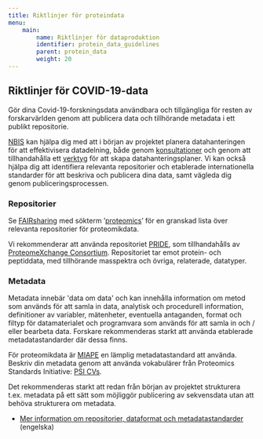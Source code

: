```yaml
---
title: Riktlinjer för proteindata
menu:
    main:
        name: Riktlinjer för dataproduktion
        identifier: protein_data_guidelines
        parent: protein_data
        weight: 20
---
```


## Riktlinjer för COVID-19-data
Gör dina Covid-19-forskningsdata användbara och tillgängliga för resten av forskarvärlden genom att publicera data och tillhörande metadata i ett publikt repositorie.
 
[NBIS](http://www.nbis.se/) kan hjälpa dig med att i början av projektet planera datahanteringen för att effektivisera datadelning, både genom [konsultationer](https://nbis.se/support/supportform/index.php?form=consultation) och genom att tillhandahålla ett [verktyg](https://dsw.scilifelab.se/) för att skapa datahanteringsplaner. Vi kan också hjälpa dig att identifiera relevanta repositorier och etablerade internationella standarder för att beskriva och publicera dina data, samt vägleda dig genom publiceringsprocessen.
 
### Repositorier
Se [FAIRsharing](https://fairsharing.org/) med sökterm ’[proteomics](https://fairsharing.org/search/?q=proteomics&content=biodbcore&name=&taxonomies=&organisations=&shortname=&description=&supportlinks=&licenses=&countries=&maintainers=&expanded_onto_domains=&expanded_onto_disciplines=&user_defined_tags=&record_id=&miriam_id=&search_state=hidden)’ för en granskad lista över relevanta repositorier för proteomikdata.

Vi rekommenderar att använda repositoriet [PRIDE](https://www.ebi.ac.uk/pride/), som tillhandahålls av  [ProteomeXchange Consortium](http://www.proteomexchange.org/). Repositoriet tar emot protein- och peptiddata, med tillhörande masspektra och övriga, relaterade, datatyper.
 
### Metadata
Metadata innebär 'data om data' och kan innehålla information om metod som används för att samla in data, analytisk och procedurell information, definitioner av variabler, mätenheter, eventuella antaganden, format och filtyp för datamaterialet och programvara som används för att samla in och / eller bearbeta data. Forskare rekommenderas starkt att använda etablerade metadatastandarder där dessa finns. 

För proteomikdata är [MIAPE](https://doi.org/10.25504/FAIRsharing.8vv5fc) en lämplig metadatastandard att använda. Beskriv din metadata genom att använda vokabulärer från Proteomics Standards Initiative: [PSI CVs](https://doi.org/10.25504/FAIRsharing.sxh2dp).

Det rekommenderas starkt att redan från början av projektet strukturera t.ex. metadata på ett sätt som möjliggör publicering av sekvensdata utan att behöva strukturera om metadata.
 
* [Mer information om repositorier, dataformat och metadatastandarder](https://scilifelab-data-guidelines.readthedocs.io/en/latest/docs/covid-19/index.html#guidelines-about-repositories-data-formats-and-metadata-standards) (engelska)
